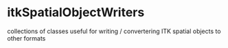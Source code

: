 itkSpatialObjectWriters
=======================

collections of classes useful for writing / convertering ITK spatial objects to other formats
